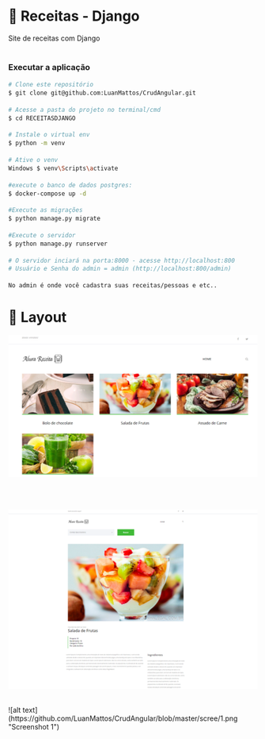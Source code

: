 # :page_facing_up: Receitas - Django
Site de receitas com Django
<br>
<br>
### Executar a aplicação

```bash
# Clone este repositório 
$ git clone git@github.com:LuanMattos/CrudAngular.git

# Acesse a pasta do projeto no terminal/cmd
$ cd RECEITASDJANGO

# Instale o virtual env
$ python -m venv

# Ative o venv
Windows $ venv\Scripts\activate 

#execute o banco de dados postgres:
$ docker-compose up -d

#Execute as migrações
$ python manage.py migrate

#Execute o servidor
$ python manage.py runserver

# O servidor inciará na porta:8000 - acesse http://localhost:800 
# Usuário e Senha do admin = admin (http://localhost:800/admin)

No admin é onde você cadastra suas receitas/pessoas e etc..
```

# :art: Layout

![alt text](https://github.com/LuanMattos/ReceitasDjango/blob/master/media/doc/1.png "Screenshot 1")

<br>
<br>

![alt text](https://github.com/LuanMattos/ReceitasDjango/blob/master/media/doc/2.png "Screenshot 1")


<br>
![alt text](https://github.com/LuanMattos/CrudAngular/blob/master/scree/1.png "Screenshot 1")

